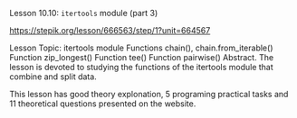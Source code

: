 Lesson 10.10: `itertools` module (part 3)

https://stepik.org/lesson/666563/step/1?unit=664567

Lesson Topic: itertools module
Functions chain(), chain.from_iterable()
Function zip_longest()
Function tee()
Function pairwise()
Abstract. The lesson is devoted to studying the functions of the itertools module that combine and split data.

This lesson has good theory explonation, 5 programing practical tasks and 11 theoretical questions presented on the website.
